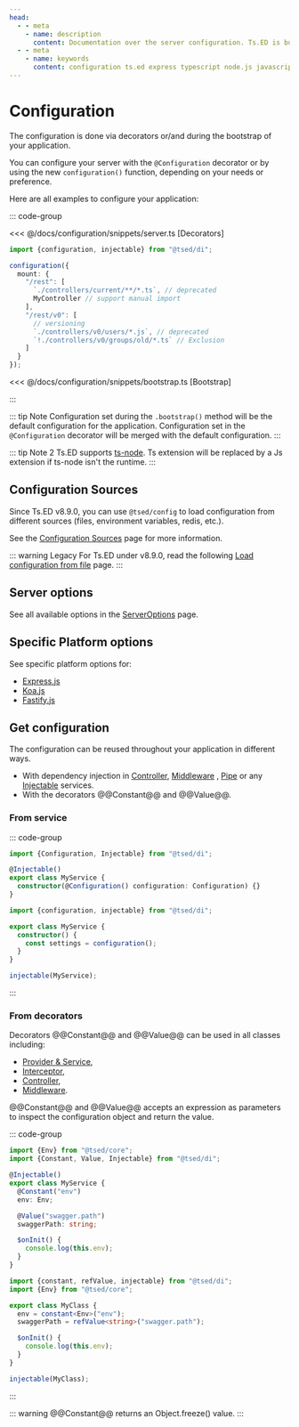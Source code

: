 ```yaml
---
head:
  - - meta
    - name: description
      content: Documentation over the server configuration. Ts.ED is built on top of Express/Koa and use TypeScript language.
  - - meta
    - name: keywords
      content: configuration ts.ed express typescript node.js javascript decorators mvc class models
---
```


# Configuration

The configuration is done via decorators or/and during the bootstrap of your application.

You can configure your server with the `@Configuration` decorator or by using the new `configuration()` function, depending on your needs or preference.

Here are all examples to configure your application:

::: code-group

<<< @/docs/configuration/snippets/server.ts [Decorators]

```typescript [Functional API]
import {configuration, injectable} from "@tsed/di";

configuration({
  mount: {
    "/rest": [
      `./controllers/current/**/*.ts`, // deprecated
      MyController // support manual import
    ],
    "/rest/v0": [
      // versioning
      `./controllers/v0/users/*.js`, // deprecated
      `!./controllers/v0/groups/old/*.ts` // Exclusion
    ]
  }
});
```

<<< @/docs/configuration/snippets/bootstrap.ts [Bootstrap]

:::

::: tip Note
Configuration set during the `.bootstrap()` method will be the default configuration for the application.
Configuration set in the `@Configuration` decorator will be merged with the default configuration.
:::

::: tip Note 2
Ts.ED supports [ts-node](https://github.com/TypeStrong/ts-node). Ts extension will be replaced by a Js extension if
ts-node isn't the runtime.
:::

## Configuration Sources

Since Ts.ED v8.9.0, you can use `@tsed/config` to load configuration from different sources (files, environment variables, redis, etc.).

See the [Configuration Sources](/docs/configuration/configuration-sources.md) page for more information.

::: warning Legacy
For Ts.ED under v8.9.0, read the following [Load configuration from file](/docs/configuration.html#load-configuration-from-file) page.
:::

## Server options

See all available options in the [ServerOptions](/docs/configuration/server-options.md) page.

## Specific Platform options

See specific platform options for:

- [Express.js](/docs/configuration/express.md)
- [Koa.js](/docs/configuration/koa.md)
- [Fastify.js](/docs/configuration/fastify.md)

## Get configuration

The configuration can be reused throughout your application in different ways.

- With dependency injection in [Controller](/docs/controllers), [Middleware](/docs/middlewares)
  , [Pipe](/docs/pipes) or any [Injectable](/docs/providers) services.
- With the decorators @@Constant@@ and @@Value@@.

### From service

::: code-group

```typescript [Decorators]
import {Configuration, Injectable} from "@tsed/di";

@Injectable()
export class MyService {
  constructor(@Configuration() configuration: Configuration) {}
}
```

```typescript [Functional API]
import {configuration, injectable} from "@tsed/di";

export class MyService {
  constructor() {
    const settings = configuration();
  }
}

injectable(MyService);
```

:::

### From decorators

Decorators @@Constant@@ and @@Value@@ can be used in all classes including:

- [Provider & Service](/docs/providers),
- [Interceptor](/docs/interceptors),
- [Controller](/docs/controllers),
- [Middleware](/docs/middlewares).

@@Constant@@ and @@Value@@ accepts an expression as parameters to inspect the configuration object and return the value.

::: code-group

```ts [Decorators]
import {Env} from "@tsed/core";
import {Constant, Value, Injectable} from "@tsed/di";

@Injectable()
export class MyService {
  @Constant("env")
  env: Env;

  @Value("swagger.path")
  swaggerPath: string;

  $onInit() {
    console.log(this.env);
  }
}
```

```ts [Functional API]
import {constant, refValue, injectable} from "@tsed/di";
import {Env} from "@tsed/core";

export class MyClass {
  env = constant<Env>("env");
  swaggerPath = refValue<string>("swagger.path");

  $onInit() {
    console.log(this.env);
  }
}

injectable(MyClass);
```

:::

::: warning
@@Constant@@ returns an Object.freeze() value.
:::
